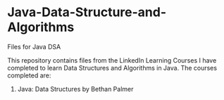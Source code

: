 # Java-Data-Structure-and-Algorithms
Files for Java DSA

This repository contains files from the LinkedIn Learning Courses I have completed to learn Data Structures and Algorithms in Java. The courses completed are:
1. Java: Data Structures by Bethan Palmer
